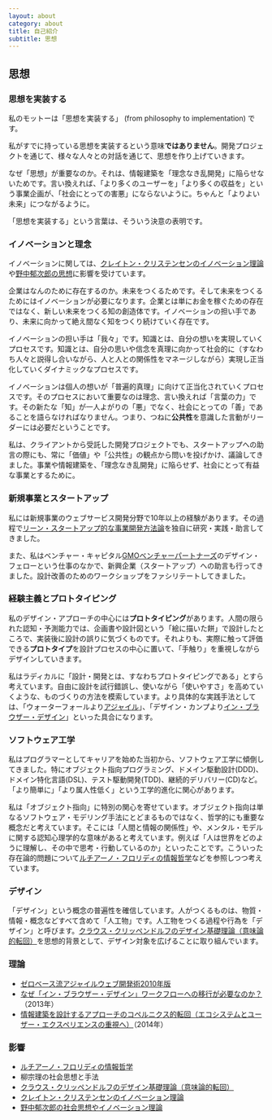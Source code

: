```yaml
---
layout: about
category: about
title: 自己紹介
subtitle: 思想
---
```


## 思想

### 思想を実装する

私のモットーは「思想を実装する」 (from philosophy to implementation) です。

私がすでに持っている思想を実装するという意味**ではありません**。開発プロジェクトを通じて、様々な人々との対話を通じて、思想を作り上げていきます。

なぜ「思想」が重要なのか。それは、情報建築を「理念なき乱開発」に陥らせないためです。言い換えれば、「より多くのユーザーを」「より多くの収益を」という事業企画が、「社会にとっての害悪」にならないように。ちゃんと「よりよい未来」につながるように。

「思想を実装する」という言葉は、そういう決意の表明です。

### イノベーションと理念

イノベーションに関しては、[クレイトン・クリステンセンのイノベーション理論](http://zerobase.jp/blog/2010/06/post_83.html)や[野中郁次郎の思想](http://globis.jp/1917)に影響を受けています。

企業はなんのために存在するのか。未来をつくるためです。そして未来をつくるためにはイノベーションが必要になります。企業とは単にお金を稼ぐための存在ではなく、新しい未来をつくる知の創造体です。イノベーションの担い手であり、未来に向かって絶え間なく知をつくり続けていく存在です。

イノベーションの担い手は「我々」です。知識とは、自分の想いを実現していくプロセスです。知識とは、自分の思いや信念を真理に向かって社会的に（すなわち人々と説得し合いながら、人と人との関係性をマネージしながら）実現し正当化していくダイナミックなプロセスです。

イノベーションは個人の想いが「普遍的真理」に向けて正当化されていくプロセスです。そのプロセスにおいて重要なのは理念、言い換えれば「言葉の力」です。その新たな「知」が一人よがりの「悪」でなく、社会にとっての「善」であることを語らなければなりません。つまり、つねに**公共性**を意識した言動がリーダーには必要だということです。

私は、クライアントから受託した開発プロジェクトでも、スタートアップへの助言の際にも、常に「価値」や「公共性」の観点から問いを投げかけ、議論してきました。事業や情報建築を、「理念なき乱開発」に陥らせず、社会にとって有益な事業とするために。

### 新規事業とスタートアップ

私には新規事業のウェブサービス開発分野で10年以上の経験があります。その過程で[リーン・スタートアップ的な事業開発方法論](http://zerobase.jp/blog/2009/01/web1.html)を独自に研究・実践・助言してきました。

また、私はベンチャー・キャピタル[GMOベンチャーパートナーズ](http://www.gmo-vp.com)のデザイン・フェローという仕事のなかで、新興企業（スタートアップ）への助言も行ってきました。設計改善のためのワークショップをファシリテートしてきました。

### 経験主義とプロトタイピング

私のデザイン・アプローチの中心には**プロトタイピング**があります。人間の限られた認知・予測能力では、企画書や設計図という「絵に描いた餅」で設計したところで、実装後に設計の誤りに気づくものです。それよりも、実際に触って評価できる**プロトタイプ**を設計プロセスの中心に置いて、「手触り」を重視しながらデザインしていきます。

私はラディカルに「設計・開発とは、すなわちプロトタイピングである」とすら考えています。自由に設計を試行錯誤し、使いながら「使いやすさ」を高めていくような、ものづくりの方法を模索しています。より具体的な実践手法としては、「ウォーターフォールより[アジャイル](/blog/agile-development/)」、「デザイン・カンプより[イン・ブラウザー・デザイン](/blog/in_browser/)」といった具合になります。

### ソフトウェア工学

私はプログラマーとしてキャリアを始めた当初から、ソフトウェア工学に傾倒してきました。特にオブジェクト指向プログラミング、ドメイン駆動設計(DDD)、ドメイン特化言語(DSL)、テスト駆動開発(TDD)、継続的デリバリー(CD)など。「より簡単に」「より属人性低く」という工学的進化に関心があります。

私は「オブジェクト指向」に特別の関心を寄せています。オブジェクト指向は単なるソフトウェア・モデリング手法にとどまるものではなく、哲学的にも重要な概念だと考えています。そこには「人間と情報の関係性」や、メンタル・モデルに関する認知心理学的な意味があると考えています。例えば「人は世界をどのように理解し、その中で思考・行動しているのか」といったことです。こういった存在論的問題について[ルチアーノ・フロリディの情報哲学](/blog/luciano-floridi-study-2013-08-20/)などを参照しつつ考えています。

### デザイン

「デザイン」という概念の普遍性を確信しています。人がつくるものは、物質・情報・概念などすべて含めて「人工物」です。人工物をつくる過程や行為を「デザイン」と呼びます。[クラウス・クリッペンドルフのデザイン基礎理論（意味論的転回）](/blog/semantic-turn/)を思想的背景として、デザイン対象を広げることに取り組んでいます。

### 理論

- [ゼロベース流アジャイルウェブ開発術2010年版](/blog/agile-development/)
- [なぜ「イン・ブラウザー・デザイン」ワークフローへの移行が必要なのか？](/blog/in_browser/)（2013年）
- [情報建築を設計するアプローチのコペルニクス的転回（エコシステムとユーザー・エクスペリエンスの重視へ）](/blog/copernican-turn-on-information-architecture/)（2014年）

### 影響

- [ルチアーノ・フロリディの情報哲学](/blog/luciano-floridi-study-2013-08-20/)
- 柳宗理の社会思想と手法
- [クラウス・クリッペンドルフのデザイン基礎理論（意味論的転回）](/blog/semantic-turn/)
- [クレイトン・クリステンセンのイノベーション理論](http://zerobase.jp/blog/2010/06/post_83.html)
- [野中郁次郎の社会思想やイノベーション理論](http://globis.jp/1917)

